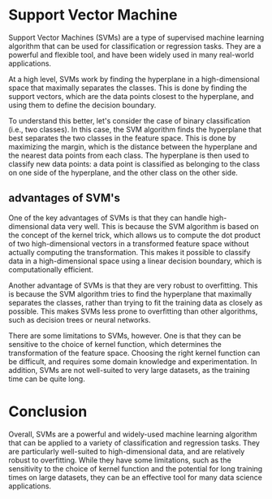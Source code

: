# Support Vector Machine


Support Vector Machines (SVMs) are a type of supervised machine learning algorithm that can be used for classification or regression tasks. They are a powerful and flexible tool, and have been widely used in many real-world applications.

At a high level, SVMs work by finding the hyperplane in a high-dimensional space that maximally separates the classes. This is done by finding the support vectors, which are the data points closest to the hyperplane, and using them to define the decision boundary.

To understand this better, let's consider the case of binary classification (i.e., two classes). In this case, the SVM algorithm finds the hyperplane that best separates the two classes in the feature space. This is done by maximizing the margin, which is the distance between the hyperplane and the nearest data points from each class. The hyperplane is then used to classify new data points: a data point is classified as belonging to the class on one side of the hyperplane, and the other class on the other side.

## advantages of SVM's

One of the key advantages of SVMs is that they can handle high-dimensional data very well. This is because the SVM algorithm is based on the concept of the kernel trick, which allows us to compute the dot product of two high-dimensional vectors in a transformed feature space without actually computing the transformation. This makes it possible to classify data in a high-dimensional space using a linear decision boundary, which is computationally efficient.

Another advantage of SVMs is that they are very robust to overfitting. This is because the SVM algorithm tries to find the hyperplane that maximally separates the classes, rather than trying to fit the training data as closely as possible. This makes SVMs less prone to overfitting than other algorithms, such as decision trees or neural networks.

There are some limitations to SVMs, however. One is that they can be sensitive to the choice of kernel function, which determines the transformation of the feature space. Choosing the right kernel function can be difficult, and requires some domain knowledge and experimentation. In addition, SVMs are not well-suited to very large datasets, as the training time can be quite long.

# Conclusion

Overall, SVMs are a powerful and widely-used machine learning algorithm that can be applied to a variety of classification and regression tasks. They are particularly well-suited to high-dimensional data, and are relatively robust to overfitting. While they have some limitations, such as the sensitivity to the choice of kernel function and the potential for long training times on large datasets, they can be an effective tool for many data science applications.
